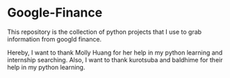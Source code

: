 # Google-Finance

This repository is the collection of python projects that I use to grab information from googld finance.

Hereby, I want to thank Molly Huang for her help in my python learning and internship searching. 
Also, I want to thank kurotsuba and baldhime for their help in my python learning.
